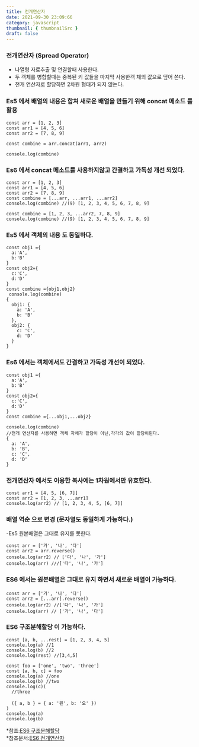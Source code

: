 ```yaml
---
title: 전개연산자
date: 2021-09-30 23:09:66
category: javascript
thumbnail: { thumbnailSrc }
draft: false
---
```


### 전개연산자 (Spread Operator)

- 나열형 자료추출 및 연결할때 사용한다.
- 두 객체를 병합할때는 중복된 키 값들을 마지막 사용한객 체의 값으로 덮어 쓴다.
- 전개 연산자로 할당하면 2차원 형태가 되지 않는다.

### Es5 에서 배열의 내용은 합쳐 새로운 배열을 만들기 위해 concat 메소드 를 활용

```tsx
const arr = [1, 2, 3]
const arr1 = [4, 5, 6]
const arr2 = [7, 8, 9]

const combine = arr.concat(arr1, arr2)

console.log(combine)
```

### Es6 에서 concat 메소드를 사용하지않고 간결하고 가독성 개선 되었다.

```tsx
const arr = [1, 2, 3]
const arr1 = [4, 5, 6]
const arr2 = [7, 8, 9]
const combine = [...arr, ...arr1, ...arr2]
console.log(combine) //(9) [1, 2, 3, 4, 5, 6, 7, 8, 9]

const combine = [1, 2, 3, ...arr2, 7, 8, 9]
console.log(combine) //(9) [1, 2, 3, 4, 5, 6, 7, 8, 9]
```

### Es5 에서 객체의 내용 도 동일하다.

```tsx
const obj1 ={
  a:'A',
  b:'B'
}
const obj2={
  c:'C',
  d:'D'
}
const combine ={obj1,obj2}
 console.log(combine)
{
  obj1: {
    a: 'A',
    b: 'B'
  },
  obj2: {
    c: 'C',
    d: 'D'
  }
}
```

### Es6 에서는 객체에서도 간결하고 가독성 개선이 되었다.

```tsx
const obj1 ={
  a:'A',
  b:'B'
}
const obj2={
  c:'C',
  d:'D'
}
const combine ={...obj1,...obj2}

console.log(combine)
//전개 연산자를 사용하면 객체 자체가 할당이 아닌,각각의 값이 할당이된다.
{
  a: 'A',
  b: 'B',
  c: 'C',
  d: 'D'
}
```

### 전개연산자 에서도 이용한 복사에는 1차원에서만 유효한다.

```tsx
const arr1 = [4, 5, [6, 7]]
const arr2 = [1, 2, 3, ...arr1]
console.log(arr2) // [1, 2, 3, 4, 5, [6, 7]]
```

### 배열 역순 으로 변경 (문자열도 동일하게 가능하다.)

-Es5 원본배열은 그대로 유지를 못한다.

```tsx
const arr = ['가', '나', '다']
const arr2 = arr.reverse()
console.log(arr2) // ['다', '나', '가']
console.log(arr) ///['다', '나', '가']
```

### ES6 에서는 원본배열은 그대로 유지 하면서 새로운 배열이 가능하다.

```tsx
const arr = ['가', '나', '다']
const arr2 = [...arr].reverse()
console.log(arr2) //['다', '나', '가']
console.log(arr) // ['가', '나', '다']
```

### ES6 구조분해할당 이 가능하다.

```tsx
const [a, b, ...rest] = [1, 2, 3, 4, 5]
console.log(a) //1
console.log(b) //2
console.log(rest) //[3,4,5]

const foo = ['one', 'two', 'three']
const [a, b, c] = foo
console.log(a) //one
console.log(b) //two
console.log(c)(
  //three

  ({ a, b } = { a: '왼', b: '오' })
)
console.log(a)
console.log(b)
```

*참조:[ES6 구조분해할당](https://beomy.tistory.com/18)  
*참조문서:[ES6 전개연산자](https://developer.mozilla.org/ko/docs/Web/JavaScript/Reference/Operators/Spread_syntax)
